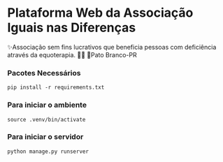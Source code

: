 # Plataforma Web da Associação Iguais nas Diferenças

✨️Associação sem fins lucrativos que beneficia pessoas com deficiência 
através da equoterapia. 🐴🤍
📍Pato Branco-PR


### Pacotes Necessários
`pip install -r requirements.txt`

### Para iniciar o ambiente
`source .venv/bin/activate`

### Para iniciar o servidor
`python manage.py runserver`